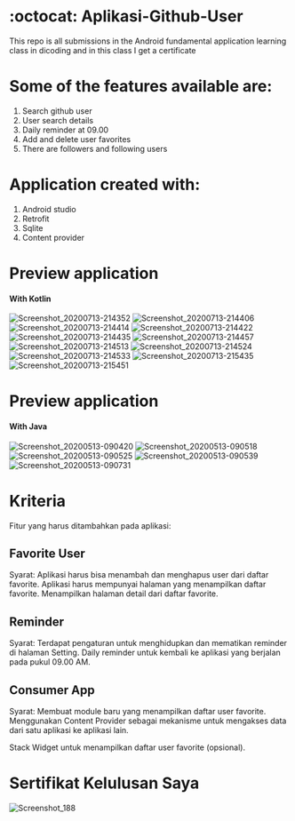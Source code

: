 # :octocat: Aplikasi-Github-User

 This repo is all submissions in the Android fundamental application learning class in dicoding and in this class I get a certificate

# Some of the features available are:

  1. Search github user
  2. User search details
  3. Daily reminder at 09.00
  4. Add and delete user favorites
  5. There are followers and following users

# Application created with:

  1. Android studio
  2. Retrofit
  3. Sqlite
  4. Content provider
  
# Preview application
 #### With Kotlin
 
 
 
![Screenshot_20200713-214352](https://user-images.githubusercontent.com/53173709/87319494-e7cab380-c553-11ea-9a84-62f4088bf56c.png)
![Screenshot_20200713-214406](https://user-images.githubusercontent.com/53173709/87319504-ea2d0d80-c553-11ea-846d-ed33c6379ccf.png)
![Screenshot_20200713-214414](https://user-images.githubusercontent.com/53173709/87319506-eac5a400-c553-11ea-892f-d7e713524a95.png)
![Screenshot_20200713-214422](https://user-images.githubusercontent.com/53173709/87319508-ebf6d100-c553-11ea-93c0-566cfe3baf09.png)
![Screenshot_20200713-214435](https://user-images.githubusercontent.com/53173709/87319512-ec8f6780-c553-11ea-885c-c04302379c97.png)
![Screenshot_20200713-214457](https://user-images.githubusercontent.com/53173709/87319513-ed27fe00-c553-11ea-956d-51f2a94b0dcc.png)
![Screenshot_20200713-214513](https://user-images.githubusercontent.com/53173709/87319515-edc09480-c553-11ea-981b-cddda558509f.png)
![Screenshot_20200713-214524](https://user-images.githubusercontent.com/53173709/87319520-eef1c180-c553-11ea-83e0-7a1fd2e749e3.png)
![Screenshot_20200713-214533](https://user-images.githubusercontent.com/53173709/87319521-ef8a5800-c553-11ea-8dc5-2ba588e3d2b9.png)
![Screenshot_20200713-215435](https://user-images.githubusercontent.com/53173709/87319526-f022ee80-c553-11ea-82d1-afbd4a0099be.png)
![Screenshot_20200713-215451](https://user-images.githubusercontent.com/53173709/87319531-f1541b80-c553-11ea-88c0-696e8e92001f.png)
 
 # Preview application
 #### With Java
 
 
![Screenshot_20200513-090420](https://user-images.githubusercontent.com/53173709/81827581-17187080-9563-11ea-9b2e-a2fbec938bbe.png)
![Screenshot_20200513-090518](https://user-images.githubusercontent.com/53173709/81827630-25ff2300-9563-11ea-80f4-cf54a19b802f.png)
![Screenshot_20200513-090525](https://user-images.githubusercontent.com/53173709/81827708-3d3e1080-9563-11ea-9df9-acb1a23ccd08.png)
![Screenshot_20200513-090539](https://user-images.githubusercontent.com/53173709/81827730-40d19780-9563-11ea-8381-b5b7046c2c40.png)
![Screenshot_20200513-090731](https://user-images.githubusercontent.com/53173709/81827732-4202c480-9563-11ea-8e77-d033c55d01bc.png)





# Kriteria
Fitur yang harus ditambahkan pada aplikasi:

## Favorite User
Syarat:
Aplikasi harus bisa menambah dan menghapus user dari daftar favorite.
Aplikasi harus mempunyai halaman yang menampilkan daftar favorite.
Menampilkan halaman detail dari daftar favorite.

## Reminder
Syarat:
Terdapat pengaturan untuk menghidupkan dan mematikan reminder di halaman Setting.
Daily reminder untuk kembali ke aplikasi yang berjalan pada pukul 09.00 AM.

## Consumer App
Syarat:
Membuat module baru yang menampilkan daftar user favorite.
Menggunakan Content Provider sebagai mekanisme untuk mengakses data dari satu aplikasi ke aplikasi lain.

Stack Widget untuk menampilkan daftar user favorite (opsional).

# Sertifikat Kelulusan Saya 

![Screenshot_188](https://user-images.githubusercontent.com/53173709/81830386-306eec00-9566-11ea-8d28-e703b322ab29.png)

 

